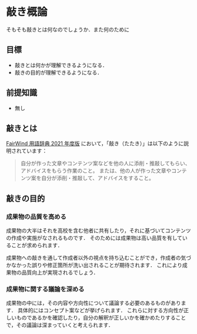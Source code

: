 # 敲き概論

そもそも敲きとは何なのでしょうか．また何のために

## 目標

- 敲きとは何かが理解できるようになる．
- 敲きの目的が理解できるようになる．

## 前提知識

- 無し

## 敲きとは

[FairWind 用語辞典 2021 年度版](http://fairwindplatform.us-east-1.elasticbeanstalk.com/wiki/fairwind/encyclopedia2/) において，「敲き（たたき）」は以下のように説明されています：

> 自分が作った文章やコンテンツ案などを他の人に添削・推敲してもらい、アドバイスをもらう作業のこと。
> または、他の人が作った文章やコンテンツ案を自分が添削・推敲して、アドバイスをすること。

## 敲きの目的

### 成果物の品質を高める

成果物の大半はそれを高校を含む他者に共有したり，それに基づいてコンテンツの作成や実施がなされるものです．
そのためには成果物は高い品質を有していることが求められます．

成果物への敲きを通して作成者以外の視点を持ち込むことができ，作成者の気づかなかった誤りや修正箇所が洗い出されることが期待されます．
これにより成果物の品質向上が実現されるでしょう．

### 成果物に関する議論を深める

成果物の中には，その内容や方向性について議論する必要のあるものがあります．
具体的にはコンセプト案などが挙げられます．
これらに対する方向性が正しいものであるかを確認したり，自分の解釈が正しいかを確かめたりすることで，その議論は深まっていくと考えられます．
